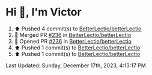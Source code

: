 <h1>Hi 👋, I'm Victor </h1>

<!--RECENT_ACTIVITY:start-->
1. ⬆️ Pushed 4 commit(s) to [BetterLectio/betterLectio](https://github.com/BetterLectio/betterLectio)<br>
2. 🎉 Merged PR [#236](https://github.com/BetterLectio/betterLectio/pull/236) in [BetterLectio/betterLectio](https://github.com/BetterLectio/betterLectio)<br>
3. 💪 Opened PR [#236](https://github.com/BetterLectio/betterLectio/pull/236) in [BetterLectio/betterLectio](https://github.com/BetterLectio/betterLectio)<br>
4. ⬆️ Pushed 1 commit(s) to [BetterLectio/betterLectio](https://github.com/BetterLectio/betterLectio)<br>
5. ⬆️ Pushed 1 commit(s) to [BetterLectio/betterLectio](https://github.com/BetterLectio/betterLectio)<br>
<!--RECENT_ACTIVITY:end-->

<!--RECENT_ACTIVITY:last_update-->
Last Updated: Sunday, December 17th, 2023, 4:13:17 PM
<!--RECENT_ACTIVITY:last_update_end-->
